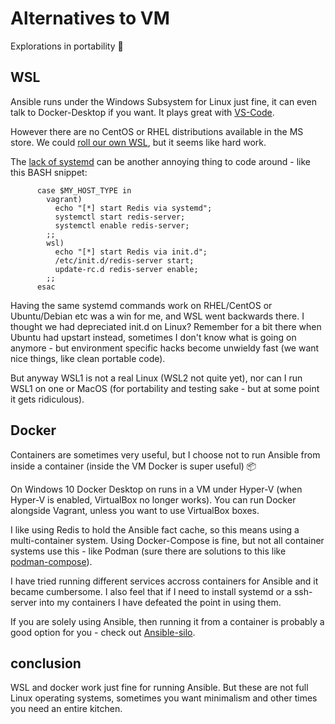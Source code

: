 # Alternatives to VM

Explorations in portability 🔭


## WSL

Ansible runs under the Windows Subsystem for Linux just fine, it can even talk to Docker-Desktop if you want. It plays great with [VS-Code](https://code.visualstudio.com/docs/remote/wsl).

However there are no CentOS or RHEL distributions available in the MS store. We could [roll our own WSL](https://github.com/Microsoft/WSL-DistroLauncher), but it seems like hard work.

The [lack of systemd](https://github.com/microsoft/WSL/issues/994) can be another annoying thing to code around - like this BASH snippet:

```
      case $MY_HOST_TYPE in
        vagrant)
          echo "[*] start Redis via systemd";
          systemctl start redis-server;
          systemctl enable redis-server;
        ;;
        wsl)
          echo "[*] start Redis via init.d";
          /etc/init.d/redis-server start;
          update-rc.d redis-server enable;
        ;;
      esac
```

Having the same systemd commands work on RHEL/CentOS or Ubuntu/Debian etc was a win for me, and WSL went backwards there. I thought we had depreciated init.d on Linux? Remember for a bit there when Ubuntu had upstart instead, sometimes I don't know what is going on anymore - but environment specific hacks become unwieldy fast (we want nice things, like clean portable code).

But anyway WSL1 is not a real Linux (WSL2 not quite yet), nor can I run WSL1 on one or MacOS (for portability and testing sake - but at some point it gets ridiculous).


## Docker

Containers are sometimes very useful, but I choose not to run Ansible from inside a container (inside the VM Docker is super useful) 📦

On Windows 10 Docker Desktop on runs in a VM under Hyper-V (when Hyper-V is enabled, VirtualBox no longer works). You can run Docker alongside Vagrant, unless you want to use VirtualBox boxes.

I like using Redis to hold the Ansible fact cache, so this means using a multi-container system. Using Docker-Compose is fine, but not all container systems use this - like Podman (sure there are solutions to this like [podman-compose](https://github.com/containers/podman-compose)).

I have tried running different services accross containers for Ansible and it became cumbersome. I also feel that if I need to install systemd or a ssh-server into my containers I have defeated the point in using them.

If you are solely using Ansible, then running it from a container is probably a good option for you - check out [Ansible-silo](https://groupon.github.io/ansible-silo/).


## conclusion

WSL and docker work just fine for running Ansible. But these are not full Linux operating systems, sometimes you want minimalism and other times you need an entire kitchen.
